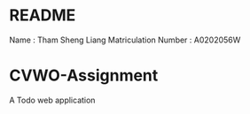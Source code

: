 # README

Name : Tham Sheng Liang
Matriculation Number : A0202056W

# CVWO-Assignment

A Todo web application
